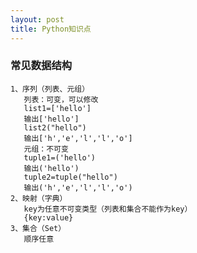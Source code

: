 ```yaml
---
layout: post
title: Python知识点
---
```


### 常见数据结构

    1、序列（列表、元组）
       列表：可变，可以修改
       list1=['hello']
       输出['hello']
       list2("hello")
       输出['h','e','l','l','o']
       元组：不可变
       tuple1=('hello')
       输出('hello')
       tuple2=tuple("hello")
       输出('h','e','l','l','o')
    2、映射（字典）
       key为任意不可变类型（列表和集合不能作为key）
       {key:value}
    3、集合（Set）
       顺序任意